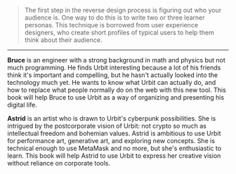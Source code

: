 > The first step in the reverse design process is figuring out who your audience is. One way to do this is to write two or three learner personas. This technique is borrowed from user experience designers, who create short profiles of typical users to help them think about their audience.

---

**Bruce** is an engineer with a strong background in math and physics but not much programming.  He finds Urbit interesting because a lot of his friends think it's important and compelling, but he hasn't actually looked into the technology much yet.  He wants to know what Urbit can actually do, and how to replace what people normally do on the web with this new tool.  This book will help Bruce to use Urbit as a way of organizing and presenting his digital life.

**Astrid** is an artist who is drawn to Urbit's cyberpunk possibilities.  She is intrigued by the postcorporate vision of Urbit:  not crypto so much as intellectual freedom and bohemian values.  Astrid is ambitious to use Urbit for performance art, generative art, and exploring new concepts.  She is technical enough to use MetaMask and no more, but she's enthusiastic to learn.  This book will help Astrid to use Urbit to express her creative vision without reliance on corporate tools.


